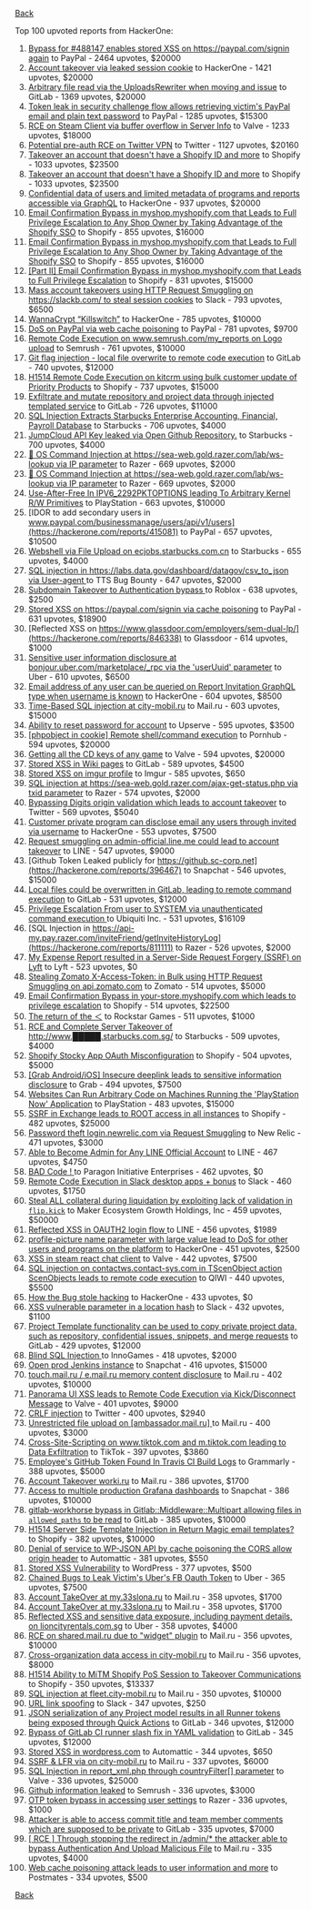 [Back](../README.md)

Top 100 upvoted reports from HackerOne:

1. [Bypass for #488147 enables stored XSS on https://paypal.com/signin again](https://hackerone.com/reports/510152) to PayPal - 2464 upvotes, $20000
2. [Account takeover via leaked session cookie](https://hackerone.com/reports/745324) to HackerOne - 1421 upvotes, $20000
3. [Arbitrary file read via the UploadsRewriter when moving and issue](https://hackerone.com/reports/827052) to GitLab - 1369 upvotes, $20000
4. [Token leak in security challenge flow allows retrieving victim's PayPal email and plain text password](https://hackerone.com/reports/739737) to PayPal - 1285 upvotes, $15300
5. [RCE on Steam Client via buffer overflow in Server Info](https://hackerone.com/reports/470520) to Valve - 1233 upvotes, $18000
6. [Potential pre-auth RCE on Twitter VPN](https://hackerone.com/reports/591295) to Twitter - 1127 upvotes, $20160
7. [Takeover an account that doesn't have a Shopify ID and more](https://hackerone.com/reports/867513) to Shopify - 1033 upvotes, $23500
8. [Takeover an account that doesn't have a Shopify ID and more](https://hackerone.com/reports/867513) to Shopify - 1033 upvotes, $23500
9. [Confidential data of users and limited metadata of programs and reports accessible via GraphQL](https://hackerone.com/reports/489146) to HackerOne - 937 upvotes, $20000
10. [Email Confirmation Bypass in myshop.myshopify.com that Leads to Full Privilege Escalation to Any Shop Owner by Taking Advantage of the Shopify SSO](https://hackerone.com/reports/791775) to Shopify - 855 upvotes, $16000
11. [Email Confirmation Bypass in myshop.myshopify.com that Leads to Full Privilege Escalation to Any Shop Owner by Taking Advantage of the Shopify SSO](https://hackerone.com/reports/791775) to Shopify - 855 upvotes, $16000
12. [[Part II] Email Confirmation Bypass in myshop.myshopify.com that Leads to Full Privilege Escalation](https://hackerone.com/reports/796808) to Shopify - 831 upvotes, $15000
13. [Mass account takeovers using HTTP Request Smuggling on https://slackb.com/ to steal session cookies](https://hackerone.com/reports/737140) to Slack - 793 upvotes, $6500
14. [WannaCrypt “Killswitch”](https://hackerone.com/reports/228648) to HackerOne - 785 upvotes, $10000
15. [DoS on PayPal via web cache poisoning](https://hackerone.com/reports/622122) to PayPal - 781 upvotes, $9700
16. [Remote Code Execution on www.semrush.com/my_reports on Logo upload](https://hackerone.com/reports/403417) to Semrush - 761 upvotes, $10000
17. [Git flag injection - local file overwrite to remote code execution](https://hackerone.com/reports/658013) to GitLab - 740 upvotes, $12000
18. [H1514 Remote Code Execution on kitcrm using bulk customer update of Priority Products](https://hackerone.com/reports/422944) to Shopify - 737 upvotes, $15000
19. [Exfiltrate and mutate repository and project data through injected templated service](https://hackerone.com/reports/446585) to GitLab - 726 upvotes, $11000
20. [SQL Injection Extracts Starbucks Enterprise Accounting, Financial, Payroll Database](https://hackerone.com/reports/531051) to Starbucks - 706 upvotes, $4000
21. [JumpCloud API Key leaked via Open Github Repository.](https://hackerone.com/reports/716292) to Starbucks - 700 upvotes, $4000
22. [🐞 OS Command Injection at https://sea-web.gold.razer.com/lab/ws-lookup via IP parameter](https://hackerone.com/reports/821962) to Razer - 669 upvotes, $2000
23. [🐞 OS Command Injection at https://sea-web.gold.razer.com/lab/ws-lookup via IP parameter](https://hackerone.com/reports/821962) to Razer - 669 upvotes, $2000
24. [Use-After-Free In IPV6_2292PKTOPTIONS leading To Arbitrary Kernel R/W Primitives](https://hackerone.com/reports/826026) to PlayStation - 663 upvotes, $10000
25. [IDOR to add secondary users in www.paypal.com/businessmanage/users/api/v1/users](https://hackerone.com/reports/415081) to PayPal - 657 upvotes, $10500
26. [Webshell via File Upload on ecjobs.starbucks.com.cn](https://hackerone.com/reports/506646) to Starbucks - 655 upvotes, $4000
27. [SQL injection in https://labs.data.gov/dashboard/datagov/csv_to_json via User-agent ](https://hackerone.com/reports/297478) to TTS Bug Bounty - 647 upvotes, $2000
28. [Subdomain Takeover to Authentication bypass ](https://hackerone.com/reports/335330) to Roblox - 638 upvotes, $2500
29. [Stored XSS on https://paypal.com/signin via cache poisoning](https://hackerone.com/reports/488147) to PayPal - 631 upvotes, $18900
30. [Reflected XSS on https://www.glassdoor.com/employers/sem-dual-lp/](https://hackerone.com/reports/846338) to Glassdoor - 614 upvotes, $1000
31. [Sensitive user information disclosure at bonjour.uber.com/marketplace/_rpc via the 'userUuid' parameter](https://hackerone.com/reports/542340) to Uber - 610 upvotes, $6500
32. [Email address of any user can be queried on Report Invitation GraphQL type when username is known](https://hackerone.com/reports/792927) to HackerOne - 604 upvotes, $8500
33. [Time-Based SQL injection at city-mobil.ru](https://hackerone.com/reports/868436) to Mail.ru - 603 upvotes, $15000
34. [Ability to reset password for account](https://hackerone.com/reports/322985) to Upserve  - 595 upvotes, $3500
35. [[phpobject in cookie] Remote shell/command execution](https://hackerone.com/reports/141956) to Pornhub - 594 upvotes, $20000
36. [Getting all the CD keys of any game](https://hackerone.com/reports/391217) to Valve - 594 upvotes, $20000
37. [Stored XSS in Wiki pages](https://hackerone.com/reports/526325) to GitLab - 589 upvotes, $4500
38. [Stored XSS on imgur profile](https://hackerone.com/reports/484434) to Imgur - 585 upvotes, $650
39. [SQL injection at https://sea-web.gold.razer.com/ajax-get-status.php via txid parameter](https://hackerone.com/reports/819738) to Razer - 574 upvotes, $2000
40. [Bypassing Digits origin validation which leads to account takeover](https://hackerone.com/reports/129873) to Twitter - 569 upvotes, $5040
41. [Customer private program can disclose email any users through invited via username](https://hackerone.com/reports/807448) to HackerOne - 553 upvotes, $7500
42. [Request smuggling on admin-official.line.me could lead to account takeover](https://hackerone.com/reports/740037) to LINE - 547 upvotes, $9000
43. [Github Token Leaked publicly for https://github.sc-corp.net](https://hackerone.com/reports/396467) to Snapchat - 546 upvotes, $15000
44. [Local files could be overwritten in GitLab, leading to remote command execution](https://hackerone.com/reports/587854) to GitLab - 531 upvotes, $12000
45. [Privilege Escalation From user to SYSTEM via unauthenticated command execution ](https://hackerone.com/reports/544928) to Ubiquiti Inc. - 531 upvotes, $16109
46. [SQL Injection in https://api-my.pay.razer.com/inviteFriend/getInviteHistoryLog](https://hackerone.com/reports/811111) to Razer - 526 upvotes, $2000
47. [My Expense Report resulted in a Server-Side Request Forgery (SSRF) on Lyft](https://hackerone.com/reports/885975) to Lyft - 523 upvotes, $0
48. [Stealing Zomato X-Access-Token: in Bulk using HTTP Request Smuggling on api.zomato.com](https://hackerone.com/reports/771666) to Zomato - 514 upvotes, $5000
49. [Email Confirmation Bypass in your-store.myshopify.com which leads to privilege escalation](https://hackerone.com/reports/910300) to Shopify - 514 upvotes, $22500
50. [The return of the ＜](https://hackerone.com/reports/639684) to Rockstar Games - 511 upvotes, $1000
51. [RCE and Complete Server Takeover of http://www.█████.starbucks.com.sg/](https://hackerone.com/reports/502758) to Starbucks - 509 upvotes, $4000
52. [Shopify Stocky App OAuth Misconfiguration](https://hackerone.com/reports/740989) to Shopify - 504 upvotes, $5000
53. [[Grab Android/iOS] Insecure deeplink leads to sensitive information disclosure](https://hackerone.com/reports/401793) to Grab - 494 upvotes, $7500
54. [Websites Can Run Arbitrary Code on Machines Running the 'PlayStation Now' Application](https://hackerone.com/reports/873614) to PlayStation - 483 upvotes, $15000
55. [SSRF in Exchange leads to ROOT access in all instances](https://hackerone.com/reports/341876) to Shopify - 482 upvotes, $25000
56. [Password theft login.newrelic.com via Request Smuggling](https://hackerone.com/reports/498052) to New Relic - 471 upvotes, $3000
57. [Able to Become Admin for Any LINE Official Account](https://hackerone.com/reports/698579) to LINE - 467 upvotes, $4750
58. [BAD Code ! ](https://hackerone.com/reports/180074) to Paragon Initiative Enterprises - 462 upvotes, $0
59. [Remote Code Execution in Slack desktop apps + bonus](https://hackerone.com/reports/783877) to Slack - 460 upvotes, $1750
60. [Steal ALL collateral during liquidation by exploiting lack of validation in `flip.kick`](https://hackerone.com/reports/684092) to Maker Ecosystem Growth Holdings, Inc - 459 upvotes, $50000
61. [Reflected XSS in OAUTH2 login flow ](https://hackerone.com/reports/697099) to LINE - 456 upvotes, $1989
62. [profile-picture name parameter with large value lead to DoS for other users and programs on the platform](https://hackerone.com/reports/764434) to HackerOne - 451 upvotes, $2500
63. [XSS in steam react chat client](https://hackerone.com/reports/409850) to Valve - 442 upvotes, $7500
64. [SQL injection on contactws.contact-sys.com in TScenObject action ScenObjects leads to remote code execution](https://hackerone.com/reports/816254) to QIWI - 440 upvotes, $5500
65. [How the Bug stole hacking](https://hackerone.com/reports/762510) to HackerOne - 433 upvotes, $0
66. [XSS vulnerable parameter in a location hash](https://hackerone.com/reports/146336) to Slack - 432 upvotes, $1100
67. [Project Template functionality can be used to copy private project data, such as repository, confidential issues, snippets, and merge requests](https://hackerone.com/reports/689314) to GitLab - 429 upvotes, $12000
68. [Blind SQL Injection ](https://hackerone.com/reports/758654) to InnoGames - 418 upvotes, $2000
69. [Open prod Jenkins instance](https://hackerone.com/reports/231460) to Snapchat - 416 upvotes, $15000
70. [touch.mail.ru / e.mail.ru memory content disclosure](https://hackerone.com/reports/513236) to Mail.ru - 402 upvotes, $10000
71. [Panorama UI XSS leads to Remote Code Execution via Kick/Disconnect Message](https://hackerone.com/reports/631956) to Valve - 401 upvotes, $9000
72. [CRLF injection](https://hackerone.com/reports/446271) to Twitter - 400 upvotes, $2940
73. [Unrestricted file upload on [ambassador.mail.ru] ](https://hackerone.com/reports/854032) to Mail.ru - 400 upvotes, $3000
74. [Cross-Site-Scripting on www.tiktok.com and m.tiktok.com leading to Data Exfiltration](https://hackerone.com/reports/968082) to TikTok - 397 upvotes, $3860
75. [Employee's GitHub Token Found In Travis CI Build Logs](https://hackerone.com/reports/496937) to Grammarly - 388 upvotes, $5000
76. [Account Takeover worki.ru](https://hackerone.com/reports/744662) to Mail.ru - 386 upvotes, $1700
77. [Access to multiple production Grafana dashboards](https://hackerone.com/reports/663628) to Snapchat - 386 upvotes, $10000
78. [gitlab-workhorse bypass in Gitlab::Middleware::Multipart allowing files in `allowed_paths` to be read](https://hackerone.com/reports/850447) to GitLab - 385 upvotes, $10000
79. [H1514 Server Side Template Injection in Return Magic email templates?](https://hackerone.com/reports/423541) to Shopify - 382 upvotes, $10000
80. [Denial of service to WP-JSON API by cache poisoning the CORS allow origin header](https://hackerone.com/reports/591302) to Automattic - 381 upvotes, $550
81. [Stored XSS Vulnerability](https://hackerone.com/reports/643908) to WordPress - 377 upvotes, $500
82. [Chained Bugs to Leak Victim's Uber's FB Oauth Token](https://hackerone.com/reports/202781) to Uber - 365 upvotes, $7500
83. [Account TakeOver at my.33slona.ru](https://hackerone.com/reports/773519) to Mail.ru - 358 upvotes, $1700
84. [Account TakeOver at my.33slona.ru](https://hackerone.com/reports/773519) to Mail.ru - 358 upvotes, $1700
85. [Reflected XSS and sensitive data exposure, including payment details, on lioncityrentals.com.sg](https://hackerone.com/reports/340431) to Uber - 358 upvotes, $4000
86. [RCE on shared.mail.ru due to "widget" plugin](https://hackerone.com/reports/518637) to Mail.ru - 356 upvotes, $10000
87. [Cross-organization data access in city-mobil.ru](https://hackerone.com/reports/863983) to Mail.ru - 356 upvotes, $8000
88. [H1514 Ability to MiTM Shopify PoS Session to Takeover Communications](https://hackerone.com/reports/423467) to Shopify - 350 upvotes, $13337
89. [SQL injection at fleet.city-mobil.ru](https://hackerone.com/reports/881901) to Mail.ru - 350 upvotes, $10000
90. [URL link spoofing](https://hackerone.com/reports/481472) to Slack - 347 upvotes, $250
91. [JSON serialization of any Project model results in all Runner tokens being exposed through Quick Actions](https://hackerone.com/reports/509924) to GitLab - 346 upvotes, $12000
92. [Bypass of GitLab CI runner slash fix in YAML validation](https://hackerone.com/reports/409395) to GitLab - 345 upvotes, $12000
93. [Stored XSS in wordpress.com](https://hackerone.com/reports/733248) to Automattic - 344 upvotes, $650
94. [SSRF & LFR via on city-mobil.ru](https://hackerone.com/reports/748123) to Mail.ru - 337 upvotes, $6000
95. [SQL Injection in report_xml.php through countryFilter[] parameter](https://hackerone.com/reports/383127) to Valve - 336 upvotes, $25000
96. [Github information leaked](https://hackerone.com/reports/676212) to Semrush - 336 upvotes, $3000
97. [OTP token bypass in accessing user settings](https://hackerone.com/reports/699082) to Razer - 336 upvotes, $1000
98. [Attacker is able to access commit title and team member comments which are supposed to be private](https://hackerone.com/reports/502593) to GitLab - 335 upvotes, $7000
99. [[ RCE ] Through stopping the redirect in /admin/* the attacker able to bypass Authentication And Upload Malicious File](https://hackerone.com/reports/683957) to Mail.ru - 335 upvotes, $4000
100. [Web cache poisoning attack leads to user information and more](https://hackerone.com/reports/492841) to Postmates - 334 upvotes, $500


[Back](../README.md)